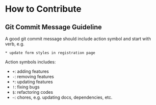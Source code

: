 # How to Contribute

## Git Commit Message Guideline

A good git commit message should include action symbol and start with verb, e.g.

`* update form styles in registration page`

Action symbols includes:
- `+`: adding features
- `-`: removing features
- `*`: updating features
- `!`: fixing bugs
- `$`: refactoring codes
- `~`: chores, e.g. updating docs, dependencies, etc.

